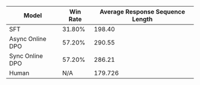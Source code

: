 | Model | Win Rate | Average Response Sequence Length |
| --- | --- | --- |
| SFT | 31.80% | 198.40 |
| Async Online DPO | 57.20% | 290.55 |
| Sync Online DPO | 57.20% | 286.21 |
| Human | N/A | 179.726 |
